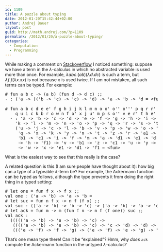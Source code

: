 ```yaml
---
id: 1109
title: A puzzle about typing
date: 2012-01-20T15:42:44+02:00
author: Andrej Bauer
layout: post
guid: http://math.andrej.com/?p=1109
permalink: /2012/01/20/a-puzzle-about-typing/
categories:
  - Computation
  - Programming
---
```

While making a comment on [Stackoverflow](http://cstheory.stackexchange.com/questions/9690/functions-that-typed-lambda-calculus-cannot-compute) I noticed something: suppose we have a term in the $\lambda$-calculus in which no abstracted variable is used more than once. For example, $\lambda a b c . (a b) (\lambda d. d c)$ is such a term, but $\lambda f . f (\lambda x . x x)$ is not because $x$ is used twice. If I am not mistaken, all such terms can be typed. For example:

<pre class="brush: plain; gutter: false; title: ; notranslate" title=""># fun a b c -&gt; (a b) (fun d -&gt; d c) ;;
- : ('a -&gt; (('b -&gt; 'c) -&gt; 'c) -&gt; 'd) -&gt; 'a -&gt; 'b -&gt; 'd = &lt;fun&gt;

# fun a b c d e e' f g h i j k l m n o o' o'' o''' p q r r' s t u u' v w x y z -&gt;
    q u i c k b r o w n f o' x j u' m p s o'' v e r' t h e' l a z y d o''' g;;
  - : 'a -&gt; 'b -&gt; 'c -&gt; 'd -&gt; 'e -&gt; 'f -&gt; 'g -&gt; 'h -&gt; 'i -&gt; 'j -&gt;
    'k -&gt; 'l -&gt; 'm -&gt; 'n -&gt; 'o -&gt; 'p -&gt; 'q -&gt; 'r -&gt; 's -&gt; 't -&gt;
    ('u -&gt; 'j -&gt; 'c -&gt; 'l -&gt; 'b -&gt; 'v -&gt; 'p -&gt; 'w -&gt; 'o -&gt; 'g -&gt;
     'q -&gt; 'x -&gt; 'k -&gt; 'y -&gt; 'n -&gt; 't -&gt; 'z -&gt; 'r -&gt; 'a1 -&gt; 'e -&gt;
     'b1 -&gt; 'c1 -&gt; 'i -&gt; 'f -&gt; 'm -&gt; 'a -&gt; 'd1 -&gt; 'e1 -&gt; 'd -&gt; 's
     -&gt; 'h -&gt; 'f1) -&gt; 'v -&gt; 'b1 -&gt; 'z -&gt; 'c1 -&gt; 'u -&gt; 'y -&gt; 'a1
     -&gt; 'w -&gt; 'x -&gt; 'e1 -&gt; 'd1 -&gt; 'f1 = &lt;fun&gt;
</pre>

What is the easiest way to see that this really is the case?

A related question is this (I am sure people have thought about it): how big can a type of a typeable $\lambda$-term be? For example, the Ackermann function can be typed as follows, although the type prevents it from doing the right thing in a typed setting:

<pre class="brush: plain; gutter: false; title: ; notranslate" title=""># let one = fun f x -&gt; f x ;;
val one : ('a -&gt; 'b) -&gt; 'a -&gt; 'b =
# let suc = fun n f x -&gt; n f (f x) ;;
val suc : (('a -&gt; 'b) -&gt; 'b -&gt; 'c) -&gt; ('a -&gt; 'b) -&gt; 'a -&gt; 'c =
# let ack = fun m -&gt; m (fun f n -&gt; n f (f one)) suc ;;
val ack :
  ((((('a -&gt; 'b) -&gt; 'a -&gt; 'b) -&gt; 'c) -&gt;
   (((('a -&gt; 'b) -&gt; 'a -&gt; 'b) -&gt; 'c) -&gt; 'c -&gt; 'd) -&gt; 'd) -&gt;
   ((('e -&gt; 'f) -&gt; 'f -&gt; 'g) -&gt; ('e -&gt; 'f) -&gt; 'e -&gt; 'g) -&gt; 'h) -&gt; 'h = &lt;fun&gt;
</pre>

That&#8217;s one mean type there! Can it be &#8220;explained&#8221;? Hmm, why _does_ `ack` compute the Ackermann function in the untyped $\lambda$-calculus?